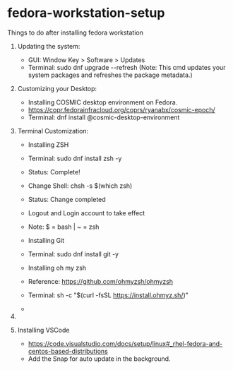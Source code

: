 # fedora-workstation-setup
Things to do after installing fedora workstation

1. Updating the system:
    - GUI: Window Key > Software > Updates
    - Terminal: sudo dnf upgrade --refresh (Note: This cmd updates your system packages and refreshes the package metadata.)
  
2. Customizing your Desktop:
    - Installing COSMIC desktop environment on Fedora.
    - https://copr.fedorainfracloud.org/coprs/ryanabx/cosmic-epoch/
    - Terminal: dnf install @cosmic-desktop-environment

3. Terminal Customization:
    - Installing ZSH
    - Terminal: sudo dnf install zsh -y
    - Status: Complete!
    - Change Shell: chsh -s $(which zsh)
    - Status: Change completed
    - Logout and Login account to take effect
    - Note: $ = bash | ~ = zsh
  
    - Installing Git
    - Terminal: sudo dnf install git -y
  
    - Installing oh my zsh
    - Reference: https://github.com/ohmyzsh/ohmyzsh
    - Terminal: sh -c "$(curl -fsSL https://install.ohmyz.sh/)"
    - 
4. 
  
5. Installing VSCode
    - https://code.visualstudio.com/docs/setup/linux#_rhel-fedora-and-centos-based-distributions
    - Add the Snap for auto update in the background.
